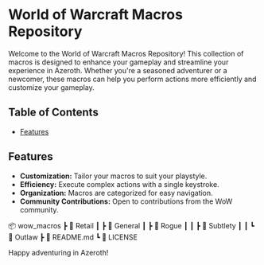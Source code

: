 # World of Warcraft Macros Repository

Welcome to the World of Warcraft Macros Repository! This collection of macros is designed to enhance your gameplay and streamline your experience in Azeroth. Whether you're a seasoned adventurer or a newcomer, these macros can help you perform actions more efficiently and customize your gameplay.

## Table of Contents
- [Features](#features)

## Features

- **Customization:** Tailor your macros to suit your playstyle.
- **Efficiency:** Execute complex actions with a single keystroke.
- **Organization:** Macros are categorized for easy navigation.
- **Community Contributions:** Open to contributions from the WoW community.

📦 wow_macros
 ┣ 📂 Retail
 ┃ ┣ 📂 General
 ┃ ┣ 📂 Rogue
 ┃ ┃ ┣ 📂 Subtlety
 ┃ ┃ ┗ 📂 Outlaw
 ┣ 📜 README.md
 ┗ 📜 LICENSE



Happy adventuring in Azeroth!

